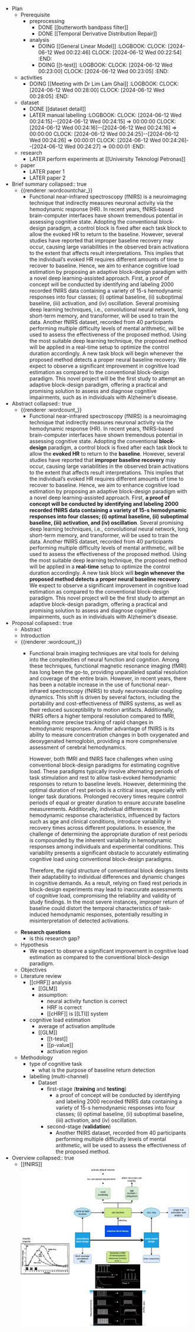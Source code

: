 - Plan
	- Prerequisite
		- preprocessing
			- DONE [[butterworth bandpass filter]]
			- DONE [[Temporal Derivative Distribution Repair]]
		- analysis
			- DOING [[General Linear Model]]
			  :LOGBOOK:
			  CLOCK: [2024-06-12 Wed 00:22:46]
			  CLOCK: [2024-06-12 Wed 00:22:54]
			  :END:
			- DOING [[t-test]]
			  :LOGBOOK:
			  CLOCK: [2024-06-12 Wed 00:23:00]
			  CLOCK: [2024-06-12 Wed 00:23:05]
			  :END:
	- activities
		- DOING [[Meeting with Dr Lim Lam Ghai]]
		  :LOGBOOK:
		  CLOCK: [2024-06-12 Wed 00:28:00]
		  CLOCK: [2024-06-12 Wed 00:28:05]
		  :END:
	- dataset
		- DONE [[dataset detail]]
		- LATER manual labelling
		  :LOGBOOK:
		  CLOCK: [2024-06-12 Wed 00:24:15]--[2024-06-12 Wed 00:24:15] =>  00:00:00
		  CLOCK: [2024-06-12 Wed 00:24:16]--[2024-06-12 Wed 00:24:16] =>  00:00:00
		  CLOCK: [2024-06-12 Wed 00:24:25]--[2024-06-12 Wed 00:24:26] =>  00:00:01
		  CLOCK: [2024-06-12 Wed 00:24:26]--[2024-06-12 Wed 00:24:27] =>  00:00:01
		  :END:
	- research
		- LATER perform experiments at [[University Teknologi Petronas]]
	- paper
		- LATER paper 1
		- LATER paper 2
- Brief summary
  collapsed:: true
	- {{renderer :wordcountchar_}}
		- Functional near-infrared spectroscopy (fNIRS) is a neuroimaging technique that indirectly measures neuronal activity via the hemodynamic response (HR). In recent years, fNIRS-based brain-computer interfaces have shown tremendous potential in assessing cognitive state. Adopting the conventional block-design paradigm, a control block is fixed after each task block to allow the evoked HR to return to the baseline. However, several studies have reported that improper baseline recovery may occur, causing large variabilities in the observed brain activations to the extent that affects result interpretations. This implies that the individual’s evoked HR requires different amounts of time to recover to baseline. Hence, we aim to enhance cognitive load estimation by proposing an adaptive block-design paradigm with a novel deep learning-assisted approach. First, a proof of concept will be conducted by identifying and labeling 2000 recorded fNIRS data containing a variety of 15-s hemodynamic responses into four classes; (i) optimal baseline, (ii) suboptimal baseline, (iii) activation, and (iv) oscillation. Several promising deep learning techniques, i.e., convolutional neural network, long short-term memory, and transformer, will be used to train the data. Another fNIRS dataset, recorded from 40 participants performing multiple difficulty levels of mental arithmetic, will be used to assess the effectiveness of the proposed method. Using the most suitable deep learning technique, the proposed method will be applied in a real-time setup to optimize the control duration accordingly. A new task block will begin whenever the proposed method detects a proper neural baseline recovery. We expect to observe a significant improvement in cognitive load estimation as compared to the conventional block-design paradigm. This novel project will be the first study to attempt an adaptive block-design paradigm, offering a practical and promising solution to assess and diagnose cognitive impairments, such as in individuals with Alzheimer’s disease.
- Abstract
  collapsed:: true
	- {{renderer :wordcount_}}
		- Functional near-infrared spectroscopy (fNIRS) is a neuroimaging technique that indirectly measures neuronal activity via the hemodynamic response (HR). In recent years, fNIRS-based brain-computer interfaces have shown tremendous potential in assessing cognitive state. Adopting the conventional **block-design** paradigm, a control block is fixed after each task block to allow the **evoked HR** to return to the **baseline**. However, several studies have reported that **improper baseline recovery** may occur, causing large variabilities in the observed brain activations to the extent that affects result interpretations. This implies that the individual’s evoked HR requires different amounts of time to recover to baseline. Hence, we aim to enhance cognitive load estimation by proposing an adaptive block-design paradigm with a novel deep learning-assisted approach. First, **a proof of concept will be conducted by identifying and labeling 2000 recorded fNIRS data containing a variety of 15-s hemodynamic responses into four classes; (i) optimal baseline, (ii) suboptimal baseline, (iii) activation, and (iv) oscillation**. Several promising deep learning techniques, i.e., convolutional neural network, long short-term memory, and transformer, will be used to train the data. Another fNIRS dataset, recorded from 40 participants performing multiple difficulty levels of mental arithmetic, will be used to assess the effectiveness of the proposed method. Using the most suitable deep learning technique, the proposed method will be applied in a **real-time** setup to optimize the control duration accordingly. A new task block will **begin whenever the proposed method detects a proper neural baseline recovery**. We expect to observe a significant improvement in cognitive load estimation as compared to the conventional block-design paradigm. This novel project will be the first study to attempt an adaptive block-design paradigm, offering a practical and promising solution to assess and diagnose cognitive impairments, such as in individuals with Alzheimer’s disease.
- Proposal
  collapsed:: true
	- Abstract
	- Introduction
	- {{renderer :wordcount_}}
		- Functional brain imaging techniques are vital tools for delving into the complexities of neural function and cognition. Among these techniques, functional magnetic resonance imaging (fMRI) has long been the go-to, providing unparalleled spatial resolution and coverage of the entire brain. However, in recent years, there has been a notable increase in the use of functional near-infrared spectroscopy (fNIRS) to study neurovascular coupling dynamics. This shift is driven by several factors, including the portability and cost-effectiveness of fNIRS systems, as well as their reduced susceptibility to motion artifacts. Additionally, fNIRS offers a higher temporal resolution compared to fMRI, enabling more precise tracking of rapid changes in hemodynamic responses. Another advantage of fNIRS is its ability to measure concentration changes in both oxygenated and deoxygenated hemoglobin, providing a more comprehensive assessment of cerebral hemodynamics.
		  
		  However, both fMRI and fNIRS face challenges when using conventional block-design paradigms for estimating cognitive load. These paradigms typically involve alternating periods of task stimulation and rest to allow task-evoked hemodynamic responses to return to baseline levels. However, determining the optimal duration of rest periods is a critical issue, especially with longer task durations. Prolonged recovery times require control periods of equal or greater duration to ensure accurate baseline measurements. Additionally, individual differences in hemodynamic response characteristics, influenced by factors such as age and clinical conditions, introduce variability in recovery times across different populations. In essence, the challenge of determining the appropriate duration of rest periods is compounded by the inherent variability in hemodynamic responses among individuals and experimental conditions. This variability presents a significant obstacle to accurately estimating cognitive load using conventional block-design paradigms.
		  
		  Therefore, the rigid structure of conventional block designs limits their adaptability to individual differences and dynamic changes in cognitive demands. As a result, relying on fixed rest periods in block-design experiments may lead to inaccurate assessments of cognitive load, compromising the reliability and validity of study findings. In the most severe instances, improper return of baseline could distort the temporal characteristics of task-induced hemodynamic responses, potentially resulting in misinterpretation of detected activations.
	- **Research questions**
		- is this research gap?
	- Hypothesis
		- We expect to observe a significant improvement in cognitive load estimation as compared to the conventional block-design paradigm.
	- Objectives
	- Literature review
		- [[cHRF]] analysis
			- [[GLM]]
			- assumption:
				- neural activity function is correct
				- HRF is correct
				- [[cHRF]] is [[LTI]] system
		- cognitive load estimation
			- average of activation amplitude
			- [[GLM]]
				- [[t-test]]
				- [[p-value]]
				- activation region
	- Methodology
		- type of cognitive task
			- what is the purpose of baseline return detection
		- labelling (multi-channel)
			- Dataset
				- first-stage (**training** and **testing**)
					- a proof of concept will be conducted by identifying and labeling 2000 recorded fNIRS data containing a variety of 15-s hemodynamic responses into four classes; (i) optimal baseline, (ii) suboptimal baseline, (iii) activation, and (iv) oscillation.
				- second-stage (**validation**)
					- Another fNIRS dataset, recorded from 40 participants performing multiple difficulty levels of mental arithmetic, will be used to assess the effectiveness of the proposed method.
- Overview
  collapsed:: true
	- [[fNIRS]] 
	  ![fNIRS.jpg](../assets/fNIRS_1709720671786_0.jpg)